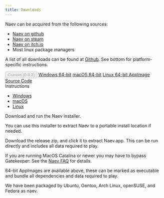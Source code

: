 ```yaml
---
title: Downloads
---
```


Naev can be acquired from the following sources:

* [Naev on github](https://github.com/naev/naev/releases/)
* [Naev on steam](https://store.steampowered.com/app/598530/Naev/)
* [Naev on itch.io](https://naev.itch.io/naev)
* Most linux package managers

A list of all downloads can be found at [Github](https://github.com/naev/naev/releases). See bottom for platform-specific instructions.

<div class="my-4 list-group" id="download-list">
 <button type="button" class="list-group-item list-group-item-action active" disabled>Current (0.8.2)</button>
 <a class='list-group-item list-group-item-action' href='https://github.com/naev/naev/releases/download/v0.8.2/naev-0.8.2-win64.exe'>Windows 64-bit</a>
 <a class='list-group-item list-group-item-action' href='https://github.com/naev/naev/releases/download/v0.8.2/naev-0.8.2-macos.zip'>macOS 64-bit</a>
 <a class='list-group-item list-group-item-action' href='https://github.com/naev/naev/releases/download/v0.8.2/naev-0.8.2-linux-x86-64.AppImage'>Linux 64-bit AppImage</a>
 <a class='list-group-item list-group-item-action' href='https://github.com/naev/naev/releases/download/v0.8.2/naev-0.8.2-source.tar.gz'>Source Code</a>
</div>

<div class="my-4 card">
 <div class="card-header">
 Instructions
 </div>
 <div class="card-body">
  <ul class="nav nav-tabs" role="tablist">
   <li class="nav-item">
    <a class="nav-link active" id="windows-tab" data-toggle="tab" href="#windows-desc" role="tab" aria-selected="true">Windows</a>
   </li>
   <li class="nav-item">
    <a class="nav-link" id="macos-tab" data-toggle="tab" href="#macos-desc" role="tab" aria-selected="false">macOS</a>
   </li>
   <li class="nav-item">
    <a class="nav-link" id="linux-tab" data-toggle="tab" href="#linux-desc" role="tab" aria-selected="false">Linux</a>
   </li>
  </ul>
  <div class="m-2 tab-content">
   <div class="tab-pane fade show active" id="windows-desc" role="tabpanel" aria-labelledby="windows-tab" markdown=1>
Download and run the Naev installer. 

You can use this installer to extract Naev to a portable install location if needed.
   </div>
   <div class="tab-pane fade" id="macos-desc" role="tabpanel" aria-labelledby="macos-tab" markdown=1>
Download the release zip, and click it to extract Naev.app. This can be run directly and includes all data required to play.

If you are running MacOS Catalina or newer you may have to bypass Gatekeeper: See the [Naev FAQ](https://github.com/naev/naev/wiki/FAQ#i-see-a-warning-message-and-cant-run-naev-on-macos) for details.
   </div>
   <div class="tab-pane fade" id="linux-desc" role="tabpanel" aria-labelledby="linux-tab" markdown=1>
64-bit AppImages are available above, these can be marked as executable and bundle all dependencies and data required to play.
<!--Ubuntu users can install Naev through the [Playdeb package](http://www.playdeb.net/software/NAEV). If you’re unfamiliar, instructions can be found [here](http://www.playdeb.net/updates/Ubuntu/#how_to_install).-->

We have been packaged by Ubuntu, Gentoo, Arch Linux, openSUSE, and Fedora as naev.

<!--If you’re using our official binaries, make sure to install the dependencies. -->
   </div>
  </div>
 </div>
</div>
